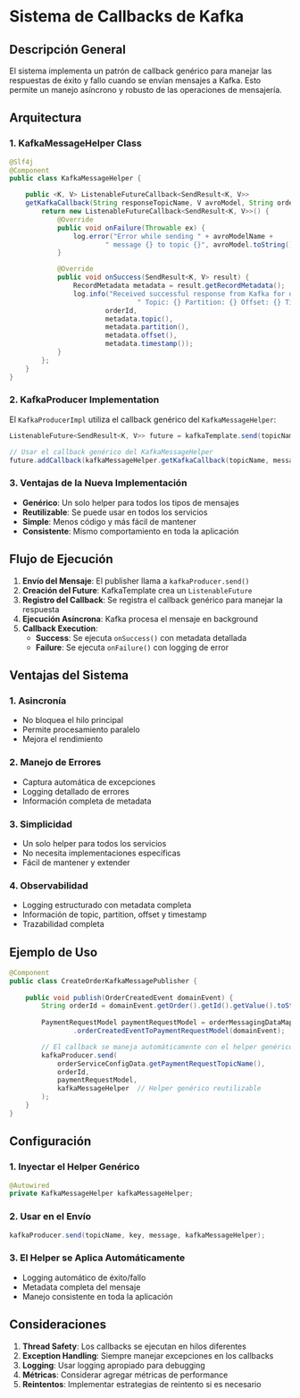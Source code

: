 # Sistema de Callbacks de Kafka

## Descripción General

El sistema implementa un patrón de callback genérico para manejar las respuestas de éxito y fallo cuando se envían mensajes a Kafka. Esto permite un manejo asíncrono y robusto de las operaciones de mensajería.

## Arquitectura

### 1. KafkaMessageHelper Class

```java
@Slf4j
@Component
public class KafkaMessageHelper {

    public <K, V> ListenableFutureCallback<SendResult<K, V>>
    getKafkaCallback(String responseTopicName, V avroModel, String orderId, String avroModelName) {
        return new ListenableFutureCallback<SendResult<K, V>>() {
            @Override
            public void onFailure(Throwable ex) {
                log.error("Error while sending " + avroModelName +
                        " message {} to topic {}", avroModel.toString(), responseTopicName, ex);
            }

            @Override
            public void onSuccess(SendResult<K, V> result) {
                RecordMetadata metadata = result.getRecordMetadata();
                log.info("Received successful response from Kafka for order id: {}" +
                                " Topic: {} Partition: {} Offset: {} Timestamp: {}",
                        orderId,
                        metadata.topic(),
                        metadata.partition(),
                        metadata.offset(),
                        metadata.timestamp());
            }
        };
    }
}
```

### 2. KafkaProducer Implementation

El `KafkaProducerImpl` utiliza el callback genérico del `KafkaMessageHelper`:

```java
ListenableFuture<SendResult<K, V>> future = kafkaTemplate.send(topicName, key, message);

// Usar el callback genérico del KafkaMessageHelper
future.addCallback(kafkaMessageHelper.getKafkaCallback(topicName, message, key.toString(), message.getClass().getSimpleName()));
```

### 3. Ventajas de la Nueva Implementación

- **Genérico**: Un solo helper para todos los tipos de mensajes
- **Reutilizable**: Se puede usar en todos los servicios
- **Simple**: Menos código y más fácil de mantener
- **Consistente**: Mismo comportamiento en toda la aplicación

## Flujo de Ejecución

1. **Envío del Mensaje**: El publisher llama a `kafkaProducer.send()`
2. **Creación del Future**: KafkaTemplate crea un `ListenableFuture`
3. **Registro del Callback**: Se registra el callback genérico para manejar la respuesta
4. **Ejecución Asíncrona**: Kafka procesa el mensaje en background
5. **Callback Execution**: 
   - **Success**: Se ejecuta `onSuccess()` con metadata detallada
   - **Failure**: Se ejecuta `onFailure()` con logging de error

## Ventajas del Sistema

### 1. **Asincronía**
- No bloquea el hilo principal
- Permite procesamiento paralelo
- Mejora el rendimiento

### 2. **Manejo de Errores**
- Captura automática de excepciones
- Logging detallado de errores
- Información completa de metadata

### 3. **Simplicidad**
- Un solo helper para todos los servicios
- No necesita implementaciones específicas
- Fácil de mantener y extender

### 4. **Observabilidad**
- Logging estructurado con metadata completa
- Información de topic, partition, offset y timestamp
- Trazabilidad completa

## Ejemplo de Uso

```java
@Component
public class CreateOrderKafkaMessagePublisher {
    
    public void publish(OrderCreatedEvent domainEvent) {
        String orderId = domainEvent.getOrder().getId().getValue().toString();
        
        PaymentRequestModel paymentRequestModel = orderMessagingDataMapper
                .orderCreatedEventToPaymentRequestModel(domainEvent);

        // El callback se maneja automáticamente con el helper genérico
        kafkaProducer.send(
            orderServiceConfigData.getPaymentRequestTopicName(),
            orderId,
            paymentRequestModel,
            kafkaMessageHelper  // Helper genérico reutilizable
        );
    }
}
```

## Configuración

### 1. Inyectar el Helper Genérico
```java
@Autowired
private KafkaMessageHelper kafkaMessageHelper;
```

### 2. Usar en el Envío
```java
kafkaProducer.send(topicName, key, message, kafkaMessageHelper);
```

### 3. El Helper se Aplica Automáticamente
- Logging automático de éxito/fallo
- Metadata completa del mensaje
- Manejo consistente en toda la aplicación

## Consideraciones

1. **Thread Safety**: Los callbacks se ejecutan en hilos diferentes
2. **Exception Handling**: Siempre manejar excepciones en los callbacks
3. **Logging**: Usar logging apropiado para debugging
4. **Métricas**: Considerar agregar métricas de performance
5. **Reintentos**: Implementar estrategias de reintento si es necesario
